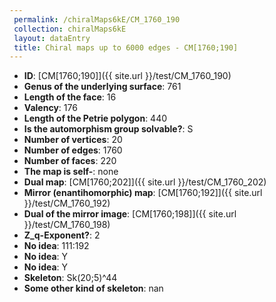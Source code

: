 ```yaml
--- 
 permalink: /chiralMaps6kE/CM_1760_190 
 collection: chiralMaps6kE
 layout: dataEntry
 title: Chiral maps up to 6000 edges - CM[1760;190]
---
```


- **ID**: [CM[1760;190]]({{ site.url }}/test/CM_1760_190)
- **Genus of the underlying surface**: 761
- **Length of the face**: 16
- **Valency**: 176
- **Length of the Petrie polygon**: 440
- **Is the automorphism group solvable?**: S
- **Number of vertices**: 20
- **Number of edges**: 1760
- **Number of faces**: 220
- **The map is self-**: none
- **Dual map**: [CM[1760;202]]({{ site.url }}/test/CM_1760_202)
- **Mirror (enantihomorphic) map**: [CM[1760;192]]({{ site.url }}/test/CM_1760_192)
- **Dual of the mirror image**: [CM[1760;198]]({{ site.url }}/test/CM_1760_198)
- **Z_q-Exponent?**: 2
- **No idea**:  111:192
- **No idea**: Y
- **No idea**: Y
- **Skeleton**: Sk(20;5)^44
- **Some other kind of skeleton**: nan
